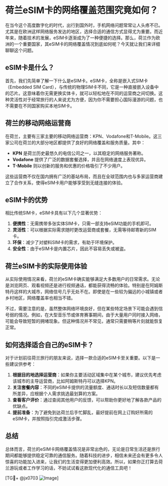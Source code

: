 # 荷兰eSIM卡的网络覆盖范围究竟如何？

在当今这个高度数字化的时代，出行到国外时，手机网络问题常常让人头疼不已。尤其是在欧洲这样网络服务发达的地区，选择合适的通信方式显得尤为重要。而近年来，随着技术的发展，eSIM卡逐渐成为了一种便捷的选择。那么，荷兰作为欧洲的一个重要国家，其eSIM卡的网络覆盖情况到底如何呢？今天就让我们来详细聊聊这个问题。

## eSIM卡是什么？

首先，我们先简单了解一下什么是eSIM卡。eSIM卡，全称是嵌入式SIM卡（Embedded SIM Card），与传统的物理SIM卡不同，它是一种直接嵌入设备中的芯片。这意味着你无需更换实体卡，就可以轻松地在不同的运营商之间切换。这种灵活性对于经常旅行的人来说尤为方便，因为你不需要担心国际漫游的问题，也不需要在不同国家购买本地SIM卡。

## 荷兰的移动网络运营商

在荷兰，主要有三家主要的移动网络运营商：KPN、Vodafone和T-Mobile。这三家公司在荷兰的大部分地区都提供了良好的网络覆盖和服务质量。其中：

- **KPN** 是荷兰历史最悠久的电信公司之一，以其稳定的网络服务著称。
- **Vodafone** 提供了广泛的数据套餐选择，并且在网络速度上表现优异。
- **T-Mobile** 则以创新的服务和优惠的价格吸引了不少用户。

这些运营商不仅在国内拥有广泛的基站布局，而且在全球范围内也与多家运营商建立了合作关系，使得eSIM卡用户能够享受到无缝连接的体验。

## eSIM卡的优势

相比传统SIM卡，eSIM卡具有以下几个显著优势：

1. **便携性**：无需携带多张实体SIM卡，只需一部支持eSIM功能的手机即可。
2. **灵活性**：可以根据实际需求随时更改运营商或套餐，无需等待邮寄新的SIM卡。
3. **环保**：减少了对塑料SIM卡的需求，有助于环境保护。
4. **安全性**：由于eSIM卡是内置芯片，因此不容易丢失或被盗。

## 荷兰eSIM卡的实际使用体验

从实际使用情况来看，荷兰的eSIM卡确实能够满足大多数用户的日常需求。无论是浏览网页、观看视频还是进行视频通话，都能获得流畅的体验。特别是在阿姆斯特丹这样的大城市，网络信号几乎无处不在。即使是在一些较为偏远的小城镇或者乡村地区，网络覆盖率也相当不错。

不过，需要注意的是，虽然整体网络环境良好，但在某些特定场景下可能会遇到信号弱的情况。例如，在大型音乐节或体育赛事期间，由于大量用户同时接入网络，可能会导致短暂的拥堵现象。但这种情况并不常见，通常只需要稍等片刻就能恢复正常。

## 如何选择适合自己的eSIM卡？

对于计划前往荷兰旅行的朋友来说，选择一款合适的eSIM卡至关重要。以下是一些建议供参考：

1. **根据目的地选择运营商**：如果你主要活动区域集中在某个城市，建议优先考虑该城市的主导运营商，比如阿姆斯特丹可以选择KPN。
2. **关注套餐内容**：不同的eSIM卡提供的流量额度、通话时长以及短信数量都有所差异，应根据个人需求挑选最划算的方案。
3. **查看客户评价**：通过查阅其他用户的反馈，可以帮助你更好地了解各款产品的优缺点。
4. **提前准备**：为了避免到达荷兰后手忙脚乱，最好提前在网上订购好所需的eSIM卡，并按照指引完成激活步骤。

## 总结

总体而言，荷兰的eSIM卡网络覆盖情况是非常出色的，无论是日常生活还是旅行期间都能够提供稳定可靠的通信服务。随着科技的进步，相信未来还会有更多令人惊喜的功能加入进来，让我们的生活变得更加便利高效。所以，如果你正打算去荷兰游玩或者工作学习的话，不妨试试看这款现代化的通信工具吧！

[TG💪+ @jx0703 ![Image](https://github.com/user-attachments/assets/dbca1d08-cadb-493c-b0ec-ad6f7a83f270)]